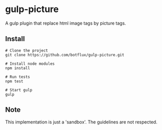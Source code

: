 # gulp-picture

A gulp plugin that replace html image tags by picture tags.

## Install

```shell
# Clone the project
git clone https://github.com/botflux/gulp-picture.git

# Install node modules
npm install

# Run tests
npm test

# Start gulp
gulp
```

## Note

This implementation is just a 'sandbox'. The guidelines are not respected.
